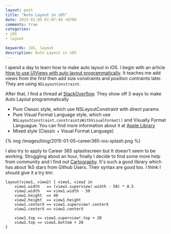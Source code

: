 ```yaml
---
layout: post
title: "Auto Layout in iOS"
date: 2015-01-05 01:07:49 +0700
comments: true
categories: 
- iOS
- layout

keywords: iOS, layout
description: Auto Layout in iOS
---
```


I spend a day to learn how to make auto layout in iOS. I begin with an article [How to use UIViews with auto layout programmatically](http://makeapppie.com/2014/07/26/the-swift-swift-tutorial-how-to-use-uiviews-with-auto-layout-programmatically/). It teaches me add views from the first then add size constraints and position contraints later. They are using `NSLayoutConstraint`.

After that, I find a thread at [StackOverflow](http://stackoverflow.com/questions/26180822/swift-adding-constraints-programmatically). They show off 3 ways to make Auto Layout programmatically

- Pure Classic style, which use NSLayoutConstraint with direct params
- Pure Visual Format Language style, which use `NSLayoutConstraint.constraintsWithVisualFormat()` and Visually Format Languague. You can find more information about it at [Apple Library](https://developer.apple.com/library/ios/documentation/UserExperience/Conceptual/AutolayoutPG/VisualFormatLanguage/VisualFormatLanguage.html#//apple_ref/doc/uid/TP40010853-CH3-SW1)
- Mixed style (Classic + Visual Format Language)


{% img /images/blog/2015-01-05-career365-ios-splash.png %}

I also try to apply to Career 365 splashscreen but It doesn't seem to be working. Struggling about an hour, finally I decide to find some more help from community and I find out [Cartography](https://github.com/robb/Cartography). It's such a good library which has about 1k5 stars from Github Users. Their syntax are good too. I think I should give it a try tmr.

```
layout(view1, view2) { view1, view2 in
    view1.width   == (view1.superview!.width - 50) * 0.5
    view2.width   == view1.width - 50
    view1.height  == 40
    view2.height  == view1.height
    view1.centerX == view1.superview!.centerX
    view2.centerX == view1.centerX

    view1.top >= view1.superview!.top + 20
    view2.top == view1.bottom + 20
}
```